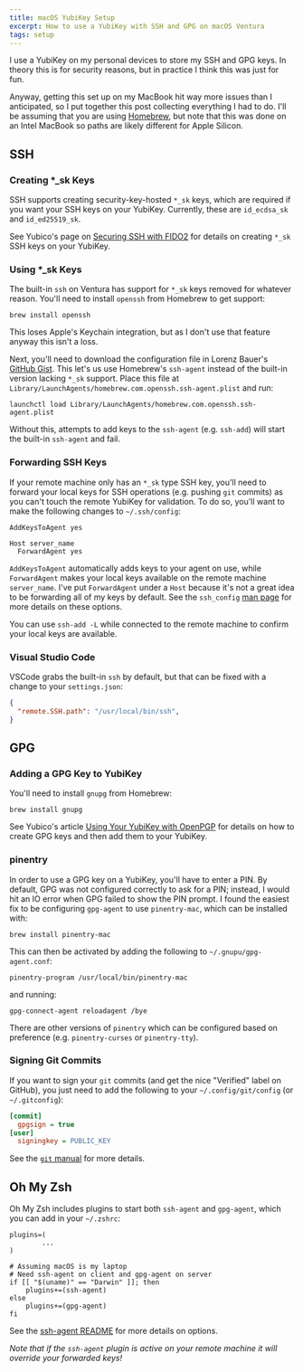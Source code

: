 ```yaml
---
title: macOS YubiKey Setup
excerpt: How to use a YubiKey with SSH and GPG on macOS Ventura
tags: setup
---
```


I use a YubiKey on my personal devices to store my SSH and GPG keys.
In theory this is for security reasons, but in practice I think this was just for fun.

Anyway, getting this set up on my MacBook hit way more issues than I anticipated, so I put together this post collecting everything I had to do.
I'll be assuming that you are using [Homebrew](https://brew.sh/), but note that this was done on an Intel MacBook so paths are likely different for Apple Silicon.

## SSH

### Creating *_sk Keys

SSH supports creating security-key-hosted `*_sk` keys, which are required if you want your SSH keys on your YubiKey.
Currently, these are `id_ecdsa_sk` and `id_ed25519_sk`.

See Yubico's page on [Securing SSH with FIDO2](https://developers.yubico.com/SSH/Securing_SSH_with_FIDO2.html) for details on creating `*_sk` SSH keys on your YubiKey.

### Using *_sk Keys

The built-in `ssh` on Ventura has support for `*_sk` keys removed for whatever reason.
You'll need to install `openssh` from Homebrew to get support:

```shell
brew install openssh
```

This loses Apple's Keychain integration, but as I don't use that feature anyway this isn't a loss.

Next, you'll need to download the configuration file in Lorenz Bauer's [GitHub Gist](https://gist.github.com/lmb/e4448973daf99f0cc4a182a4e1811f93).
This let's us use Homebrew's `ssh-agent` instead of the built-in version lacking `*_sk` support.
Place this file at `Library/LaunchAgents/homebrew.com.openssh.ssh-agent.plist` and run:

```shell
launchctl load Library/LaunchAgents/homebrew.com.openssh.ssh-agent.plist
```

Without this, attempts to add keys to the `ssh-agent` (e.g. `ssh-add`) will start the built-in `ssh-agent` and fail.

### Forwarding SSH Keys

If your remote machine only has an `*_sk` type SSH key, you'll need to forward your local keys for SSH operations (e.g. pushing `git` commits) as you can't touch the remote YubiKey for validation.
To do so, you'll want to make the following changes to `~/.ssh/config`:

```
AddKeysToAgent yes

Host server_name
  ForwardAgent yes
```

`AddKeysToAgent` automatically adds keys to your agent on use, while `ForwardAgent` makes your local keys available on the remote machine `server_name`.
I've put `ForwardAgent` under a `Host` because it's not a great idea to be forwarding all of my keys by default.
See the `ssh_config` [man page](https://man7.org/linux/man-pages/man5/ssh_config.5.html) for more details on these options.

You can use `ssh-add -L` while connected to the remote machine to confirm your local keys are available.

### Visual Studio Code

VSCode grabs the built-in `ssh` by default, but that can be fixed with a change to your `settings.json`:

```json
{
  "remote.SSH.path": "/usr/local/bin/ssh",
}
```

## GPG

### Adding a GPG Key to YubiKey

You'll need to install `gnupg` from Homebrew:

```shell
brew install gnupg
```

See Yubico's article [Using Your YubiKey with OpenPGP](https://support.yubico.com/hc/en-us/articles/360013790259-Using-Your-YubiKey-with-OpenPGP) for details on how to create GPG keys and then add them to your YubiKey.

### pinentry

In order to use a GPG key on a YubiKey, you'll have to enter a PIN.
By default, GPG was not configured correctly to ask for a PIN; instead, I would hit an IO error when GPG failed to show the PIN prompt.
I found the easiest fix to be configuring `gpg-agent` to use `pinentry-mac`, which can be installed with:

```shell
brew install pinentry-mac
```

This can then be activated by adding the following to `~/.gnupu/gpg-agent.conf`:

```
pinentry-program /usr/local/bin/pinentry-mac
```

and running:

```shell
gpg-connect-agent reloadagent /bye
```

There are other versions of `pinentry` which can be configured based on preference (e.g. `pinentry-curses` or `pinentry-tty`).

### Signing Git Commits

If you want to sign your `git` commits (and get the nice "Verified" label on GitHub), you just need to add the following to your `~/.config/git/config` (or `~/.gitconfig`):

```ini
[commit]
  gpgsign = true
[user]
  signingkey = PUBLIC_KEY
```

See the [`git` manual](https://git-scm.com/book/en/v2/Git-Tools-Signing-Your-Work) for more details.

## Oh My Zsh

Oh My Zsh includes plugins to start both `ssh-agent` and `gpg-agent`, which you can add in your `~/.zshrc`:

```shell
plugins=(
        ...
)

# Assuming macOS is my laptop
# Need ssh-agent on client and gpg-agent on server
if [[ "$(uname)" == "Darwin" ]]; then
    plugins+=(ssh-agent)
else
    plugins+=(gpg-agent)
fi
```

See the [ssh-agent README](https://github.com/ohmyzsh/ohmyzsh/tree/master/plugins/ssh-agent) for more details on options.

*Note that if the `ssh-agent` plugin is active on your remote machine it will override your forwarded keys!*